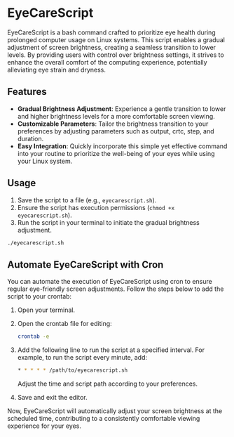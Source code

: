 # EyeCareScript

EyeCareScript is a bash command crafted to prioritize eye health during prolonged computer usage on Linux systems. This script enables a gradual adjustment of screen brightness, creating a seamless transition to lower levels. By providing users with control over brightness settings, it strives to enhance the overall comfort of the computing experience, potentially alleviating eye strain and dryness.

## Features

- **Gradual Brightness Adjustment**: Experience a gentle transition to lower and higher brightness levels for a more comfortable screen viewing.
- **Customizable Parameters**: Tailor the brightness transition to your preferences by adjusting parameters such as output, crtc, step, and duration.
- **Easy Integration**: Quickly incorporate this simple yet effective command into your routine to prioritize the well-being of your eyes while using your Linux system.

## Usage

1. Save the script to a file (e.g., `eyecarescript.sh`).
2. Ensure the script has execution permissions (`chmod +x eyecarescript.sh`).
3. Run the script in your terminal to initiate the gradual brightness adjustment.

```bash
./eyecarescript.sh
```

## Automate EyeCareScript with Cron

You can automate the execution of EyeCareScript using cron to ensure regular eye-friendly screen adjustments. Follow the steps below to add the script to your crontab:

1. Open your terminal.

2. Open the crontab file for editing:
    ```bash
    crontab -e
    ```

3. Add the following line to run the script at a specified interval. For example, to run the script every minute, add:
    ```bash
    * * * * * /path/to/eyecarescript.sh
    ```
    Adjust the time and script path according to your preferences.

4. Save and exit the editor.

Now, EyeCareScript will automatically adjust your screen brightness at the scheduled time, contributing to a consistently comfortable viewing experience for your eyes.
